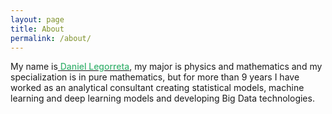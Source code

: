 ```yaml
---
layout: page
title: About
permalink: /about/
---
```


My name is<a href="https://www.linkedin.com/in/daniel-legorreta-080774103"> <b style="font-weight: 550;color:mediumseagreen">Daniel Legorreta</b></a>, my major is physics and mathematics and my specialization is in pure mathematics, but for more than 9 years I have worked as an analytical consultant creating statistical models, machine learning and deep learning models and developing Big Data technologies.
              


